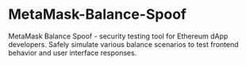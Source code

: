 # MetaMask-Balance-Spoof
MetaMask Balance Spoof - security testing tool for Ethereum dApp developers. Safely simulate various balance scenarios to test frontend behavior and user interface responses.
